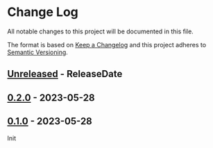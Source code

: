 # Change Log

All notable changes to this project will be documented in this file.

The format is based on [Keep a Changelog](http://keepachangelog.com/)
and this project adheres to [Semantic Versioning](http://semver.org/).

<!-- next-header -->
## [Unreleased] - ReleaseDate

## [0.2.0] - 2023-05-28

## [0.1.0] - 2023-05-28

Init

<!-- next-url -->
[Unreleased]: https://github.com/microbio-rs/mb-base-app/compare/0.2.0...HEAD
[0.2.0]: https://github.com/microbio-rs/mb-base-app/compare/v0.1.0...0.2.0
[0.1.0]: https://github.com/microbio-rs/mb-base-app/releases/tag/v0.1.0
